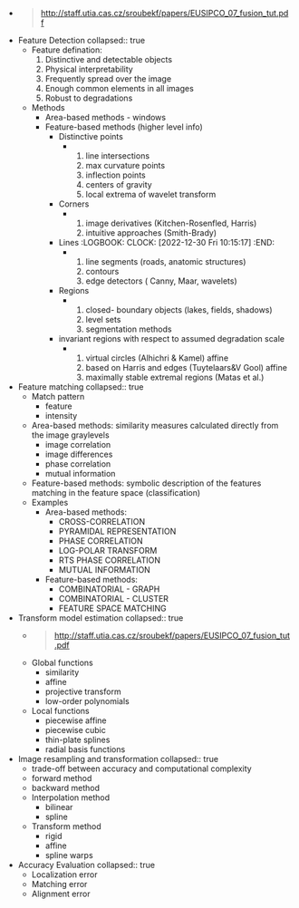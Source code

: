 - > http://staff.utia.cas.cz/sroubekf/papers/EUSIPCO_07_fusion_tut.pdf
- Feature Detection
  collapsed:: true
	- Feature defination:
	  1. Distinctive and detectable objects
	  2. Physical interpretability
	  3. Frequently spread over the image
	  4. Enough common elements in all images
	  5. Robust to degradations
	- Methods
		- Area-based methods - windows
		- Feature-based methods (higher level info)
			- Distinctive points
				- 1. line intersections
				  2. max curvature points
				  3. inflection points
				  4. centers of gravity
				  5. local extrema of wavelet transform
			- Corners
				- 1. image derivatives (Kitchen-Rosenfled, Harris)
				  2. intuitive approaches (Smith-Brady)
			- Lines
			  :LOGBOOK:
			  CLOCK: [2022-12-30 Fri 10:15:17]
			  :END:
				- 1. line segments (roads, anatomic structures)
				  2. contours
				  3. edge detectors ( Canny, Maar, wavelets)
			- Regions
				- 1. closed- boundary objects (lakes, fields, shadows)
				  2. level sets
				  3. segmentation methods
			- invariant regions with respect to assumed degradation scale
				- 1. virtual circles (Alhichri & Kamel) affine
				  2. based on Harris and edges (Tuytelaars&V Gool) affine
				  3. maximally stable extremal regions (Matas et al.)
- Feature matching
  collapsed:: true
	- Match pattern
		- feature
		- intensity
	- Area-based methods: similarity measures calculated directly from the image graylevels
		- image correlation
		- image differences
		- phase correlation
		- mutual information
	- Feature-based methods: symbolic description of the features matching in the feature space (classification)
	- Examples
		- Area-based methods:
			- CROSS-CORRELATION
			- PYRAMIDAL REPRESENTATION
			- PHASE CORRELATION
			- LOG-POLAR TRANSFORM
			- RTS PHASE CORRELATION
			- MUTUAL INFORMATION
		- Feature-based methods:
			- COMBINATORIAL - GRAPH
			- COMBINATORIAL - CLUSTER
			- FEATURE SPACE MATCHING
- Transform model estimation
  collapsed:: true
	- > http://staff.utia.cas.cz/sroubekf/papers/EUSIPCO_07_fusion_tut.pdf
	- Global functions
		- similarity
		- affine
		- projective transform
		- low-order polynomials
	- Local functions
		- piecewise affine
		- piecewise cubic
		- thin-plate splines
		- radial basis functions
- Image resampling and transformation
  collapsed:: true
	- trade-off between accuracy and computational complexity
	- forward method
	- backward method
	- Interpolation method
		- bilinear
		- spline
	- Transform method
		- rigid
		- affine
		- spline warps
- Accuracy Evaluation
  collapsed:: true
	- Localization error
	- Matching error
	- Alignment error